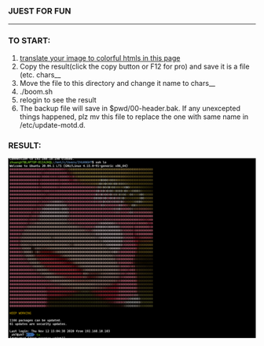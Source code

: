 ### JUEST FOR FUN
----
### TO START:
1. [translate your image to colorful htmls in this page](http://life.chacuo.net/convertphoto2char)
2. Copy the result(click the copy button or F12 for pro) and save it is a file (etc. chars\__
3. Move the file to this directory and change it name to chars_\_
4. ./boom.sh
5. relogin to see the result
6. The backup file will save in $pwd/00-header.bak. If any unexcepted things happened, plz mv this file to replace the one with same name in /etc/update-motd.d.

### RESULT:
![result](demo.jpg)

